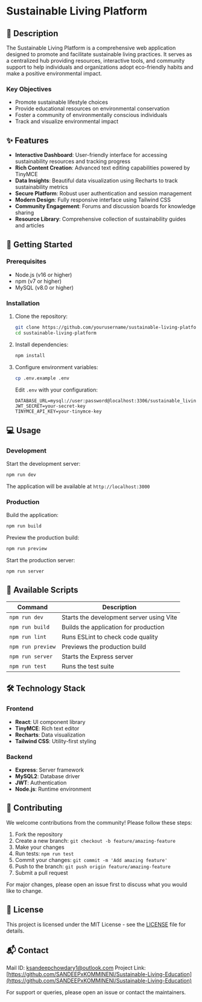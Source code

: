 # Sustainable Living Platform
## 🌿 Description

The Sustainable Living Platform is a comprehensive web application designed to promote and facilitate sustainable living practices. It serves as a centralized hub providing resources, interactive tools, and community support to help individuals and organizations adopt eco-friendly habits and make a positive environmental impact.

### Key Objectives
- Promote sustainable lifestyle choices
- Provide educational resources on environmental conservation
- Foster a community of environmentally conscious individuals
- Track and visualize environmental impact

## ✨ Features

- **Interactive Dashboard**: User-friendly interface for accessing sustainability resources and tracking progress
- **Rich Content Creation**: Advanced text editing capabilities powered by TinyMCE
- **Data Insights**: Beautiful data visualization using Recharts to track sustainability metrics
- **Secure Platform**: Robust user authentication and session management
- **Modern Design**: Fully responsive interface using Tailwind CSS
- **Community Engagement**: Forums and discussion boards for knowledge sharing
- **Resource Library**: Comprehensive collection of sustainability guides and articles

## 🚀 Getting Started

### Prerequisites

- Node.js (v16 or higher)
- npm (v7 or higher)
- MySQL (v8.0 or higher)

### Installation

1. Clone the repository:
   ```bash
   git clone https://github.com/yourusername/sustainable-living-platform.git
   cd sustainable-living-platform
   ```

2. Install dependencies:
   ```bash
   npm install
   ```

3. Configure environment variables:
   ```bash
   cp .env.example .env
   ```
   Edit `.env` with your configuration:
   ```
   DATABASE_URL=mysql://user:password@localhost:3306/sustainable_living
   JWT_SECRET=your-secret-key
   TINYMCE_API_KEY=your-tinymce-key
   ```

## 💻 Usage

### Development

Start the development server:
```bash
npm run dev
```
The application will be available at `http://localhost:3000`

### Production

Build the application:
```bash
npm run build
```

Preview the production build:
```bash
npm run preview
```

Start the production server:
```bash
npm run server
```

## 📜 Available Scripts

| Command | Description |
|---------|-------------|
| `npm run dev` | Starts the development server using Vite |
| `npm run build` | Builds the application for production |
| `npm run lint` | Runs ESLint to check code quality |
| `npm run preview` | Previews the production build |
| `npm run server` | Starts the Express server |
| `npm run test` | Runs the test suite |

## 🛠 Technology Stack

### Frontend
- **React**: UI component library
- **TinyMCE**: Rich text editor
- **Recharts**: Data visualization
- **Tailwind CSS**: Utility-first styling

### Backend
- **Express**: Server framework
- **MySQL2**: Database driver
- **JWT**: Authentication
- **Node.js**: Runtime environment

## 🤝 Contributing

We welcome contributions from the community! Please follow these steps:

1. Fork the repository
2. Create a new branch: `git checkout -b feature/amazing-feature`
3. Make your changes
4. Run tests: `npm run test`
5. Commit your changes: `git commit -m 'Add amazing feature'`
6. Push to the branch: `git push origin feature/amazing-feature`
7. Submit a pull request

For major changes, please open an issue first to discuss what you would like to change.

## 📝 License

This project is licensed under the MIT License - see the [LICENSE](LICENSE) file for details.

## 📬 Contact
Mail ID:
[ksandeepchowdary1@outlook.com](ksandeepchowdary1@outlook.com)
Project Link: [https://github.com/SANDEEPxKOMMINENI/Sustainable-Living-Education](https://github.com/SANDEEPxKOMMINENI/Sustainable-Living-Education)

For support or queries, please open an issue or contact the maintainers.
